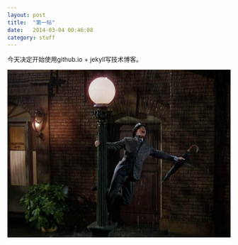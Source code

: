 ```yaml
---
layout: post
title:  "第一帖"
date:   2014-03-04 00:46:08
category: stuff
---
```


今天决定开始使用github.io + jekyll写技术博客。

![image](/images/singing-in-the-rain.jpg)



